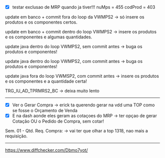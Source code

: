 - [x] testar exclusao de MRP quando ja tiver!!!
nuMps = 455
codProd = 403


update em banco + commit fora do loop da VWMPS2 -> só insere os produtos e os componentes certos.

update em banco + commit dentro do loop VWMPS2 -> insere os produtos e os componentes e algumas quantidades.

update java dentro do loop VWMPS2, sem commit antes -> buga os produtos e componentes!

update java dentro do loop VWMPS2, com commit antes -> buga os produtos e componentes!

update java fora do loop VWMSP2, com commit antes -> insere os produtos e os componentes e a quantidade certa!

TRG_IU_AD_TPRMRS2_BC  -> deixa muito lento



---

- [x] Ver  o Gerar Compra -> erick ta querendo gerar na vdd uma TOP como se fosse o Orçamento de Venda
- [x] E na dash aonde eles geram as cotaçoes do MRP -> ter opçao de gerar Cotação OU o Pedido de Compra, sem cotar!

Sem. 01 - Qtd. Req. Compra: -> vai ter que olhar a top 1318, nao mais a requisição.

---

https://www.diffchecker.com/Dbmo7yot/